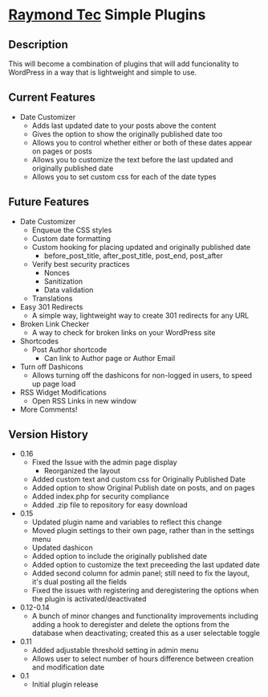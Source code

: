 # [Raymond Tec](https://raymondtec.com) Simple Plugins

## Description
This will become a combination of plugins that will add funcionality to WordPress in a way that is lightweight and simple to use.

## Current Features
* Date Customizer
  * Adds last updated date to your posts above the content
  * Gives the option to show the originally published date too
  * Allows you to control whether either or both of these dates appear on pages or posts
  * Allows you to customize the text before the last updated and originally published date
  * Allows you to set custom css for each of the date types

## Future Features
* Date Customizer
  * Enqueue the CSS styles
  * Custom date formatting
  * Custom hooking for placing updated and originally published date
    * before_post_title, after_post_title, post_end, post_after
  * Verify best security practices
    * Nonces
    * Sanitization
    * Data validation
  * Translations
* Easy 301 Redirects
  * A simple way, lightweight way to create 301 redirects for any URL
* Broken Link Checker
  * A way to check for broken links on your WordPress site
* Shortcodes
  * Post Author shortcode
    * Can link to Author page or Author Email
* Turn off Dashicons
  * Allows turning off the dashicons for non-logged in users, to speed up page load
* RSS Widget Modifications
  * Open RSS Links in new window
* More Comments!

## Version History
* 0.16
  * Fixed the Issue with the admin page display
    * Reorganized the layout
  * Added custom text and custom css for Originally Published Date
  * Added option to show Original Publish date on posts, and on pages
  * Added index.php for security compliance
  * Added .zip file to repository for easy download
* 0.15 
  * Updated plugin name and variables to reflect this change
  * Moved plugin settings to their own page, rather than in the settings menu
  * Updated dashicon
  * Added option to include the originally published date
  * Added option to customize the text preceeding the last updated date
  * Added second column for admin panel; still need to fix the layout, it's dual posting all the fields
  * Fixed the issues with registering and deregistering the options when the plugin is activated/deactivated
* 0.12-0.14
  * A bunch of minor changes and functionality improvements including adding a hook to deregister and delete the options from the database when deactivating; created this as a user selectable toggle
* 0.11 
  * Added adjustable threshold setting in admin menu
  * Allows user to select number of hours difference between creation and modification date
* 0.1 
  * Initial plugin release